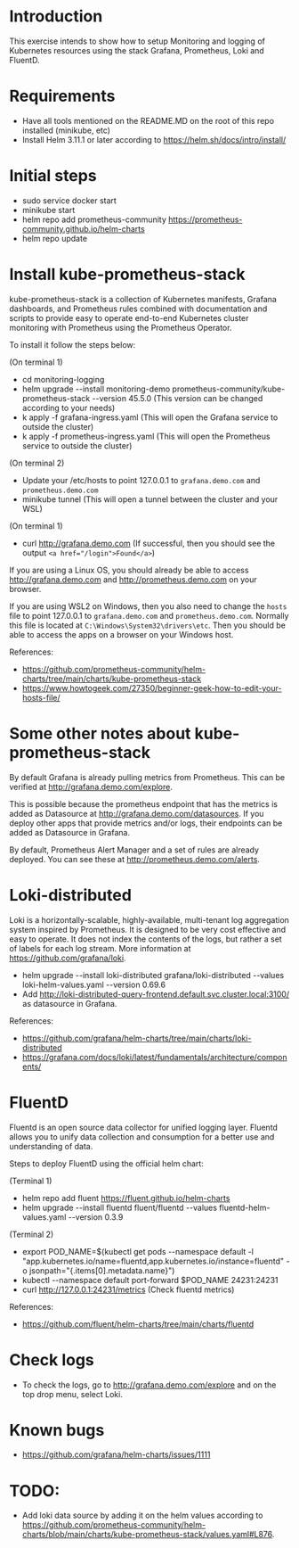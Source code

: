 # Introduction

This exercise intends to show how to setup Monitoring and logging of Kubernetes resources using the stack Grafana, Prometheus, Loki and FluentD.

# Requirements

- Have all tools mentioned on the README.MD on the root of this repo installed (minikube, etc)
- Install Helm 3.11.1 or later according to https://helm.sh/docs/intro/install/

# Initial steps

- sudo service docker start
- minikube start
- helm repo add prometheus-community https://prometheus-community.github.io/helm-charts
- helm repo update


# Install kube-prometheus-stack

kube-prometheus-stack is a collection of Kubernetes manifests, Grafana dashboards, and Prometheus rules combined with documentation and scripts to provide easy to operate end-to-end Kubernetes cluster monitoring with Prometheus using the Prometheus Operator.

To install it follow the steps below:

(On terminal 1)

- cd monitoring-logging
- helm upgrade --install monitoring-demo prometheus-community/kube-prometheus-stack --version 45.5.0 (This version can be changed according to your needs)
- k apply -f grafana-ingress.yaml (This will open the Grafana service to outside the cluster)
- k apply -f prometheus-ingress.yaml (This will open the Prometheus service to outside the cluster)

(On terminal 2)
- Update your /etc/hosts to point 127.0.0.1 to `grafana.demo.com` and `prometheus.demo.com`
- minikube tunnel (This will open a tunnel between the cluster and your WSL)

(On terminal 1)
- curl http://grafana.demo.com (If successful, then you should see the output `<a href="/login">Found</a>`)

If you are using a Linux OS, you should already be able to access http://grafana.demo.com and http://prometheus.demo.com on your browser.

If you are using WSL2 on Windows, then you also need to change the `hosts` file to point 127.0.0.1 to `grafana.demo.com` and `prometheus.demo.com`. Normally this file is located at `C:\Windows\System32\drivers\etc`. Then you should be able to access the apps on a browser on your Windows host.


References:
- https://github.com/prometheus-community/helm-charts/tree/main/charts/kube-prometheus-stack
- https://www.howtogeek.com/27350/beginner-geek-how-to-edit-your-hosts-file/


# Some other notes about kube-prometheus-stack

By default Grafana is already pulling metrics from Prometheus. This can be verified at http://grafana.demo.com/explore.

This is possible because the prometheus endpoint that has the metrics is added as Datasource at http://grafana.demo.com/datasources. If you deploy other apps that provide metrics and/or logs, their endpoints can be added as Datasource in Grafana.

By default, Prometheus Alert Manager and a set of rules are already deployed. You can see these at http://prometheus.demo.com/alerts.


# Loki-distributed

Loki is a horizontally-scalable, highly-available, multi-tenant log aggregation system inspired by Prometheus. It is designed to be very cost effective and easy to operate. It does not index the contents of the logs, but rather a set of labels for each log stream. More information at https://github.com/grafana/loki.

- helm upgrade --install loki-distributed grafana/loki-distributed --values loki-helm-values.yaml --version 0.69.6
- Add http://loki-distributed-query-frontend.default.svc.cluster.local:3100/ as datasource in Grafana.

References:
- https://github.com/grafana/helm-charts/tree/main/charts/loki-distributed
- https://grafana.com/docs/loki/latest/fundamentals/architecture/components/


# FluentD

Fluentd is an open source data collector for unified logging layer. Fluentd allows you to unify data collection and consumption for a better use and understanding of data.

Steps to deploy FluentD using the official helm chart:

(Terminal 1)
- helm repo add fluent https://fluent.github.io/helm-charts
- helm upgrade --install fluentd fluent/fluentd --values fluentd-helm-values.yaml --version 0.3.9

(Terminal 2)
- export POD_NAME=$(kubectl get pods --namespace default -l "app.kubernetes.io/name=fluentd,app.kubernetes.io/instance=fluentd" -o jsonpath="{.items[0].metadata.name}")
- kubectl --namespace default port-forward $POD_NAME 24231:24231
- curl http://127.0.0.1:24231/metrics (Check fluentd metrics)

References:
- https://github.com/fluent/helm-charts/tree/main/charts/fluentd


# Check logs

- To check the logs, go to http://grafana.demo.com/explore and on the top drop menu, select Loki.


# Known bugs

- https://github.com/grafana/helm-charts/issues/1111


# TODO:

- Add loki data source by adding it on the helm values according to https://github.com/prometheus-community/helm-charts/blob/main/charts/kube-prometheus-stack/values.yaml#L876.